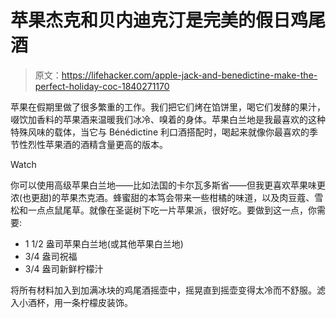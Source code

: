 # 苹果杰克和贝内迪克汀是完美的假日鸡尾酒

> 原文：<https://lifehacker.com/apple-jack-and-benedictine-make-the-perfect-holiday-coc-1840271170>

苹果在假期里做了很多繁重的工作。我们把它们烤在馅饼里，喝它们发酵的果汁，啜饮加香料的苹果酒来温暖我们冰冷、嗅着的身体。苹果白兰地是我最喜欢的这种特殊风味的载体，当它与 Bénédictine 利口酒搭配时，喝起来就像你最喜欢的季节性烈性苹果酒的酒精含量更高的版本。

Watch

你可以使用高级苹果白兰地——比如法国的卡尔瓦多斯省——但我更喜欢苹果味更浓(也更甜)的苹果杰克酒。蜂蜜甜的本笃会带来一些柑橘的味道，以及肉豆蔻、雪松和一点点鼠尾草。就像在圣诞树下吃一片苹果派，很好吃。要做到这一点，你需要:

*   1 1/2 盎司苹果白兰地(或其他苹果白兰地)
*   3/4 盎司祝福
*   3/4 盎司新鲜柠檬汁

将所有材料加入到加满冰块的鸡尾酒摇壶中，摇晃直到摇壶变得太冷而不舒服。滤入小酒杯，用一条柠檬皮装饰。